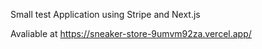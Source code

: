 Small test Application using Stripe and Next.js

Avaliable at https://sneaker-store-9umvm92za.vercel.app/